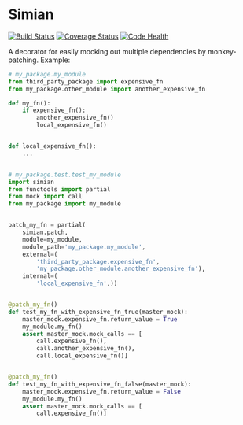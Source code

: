 # Simian

[![Build Status](https://travis-ci.org/themattrix/python-simian.svg?branch=master)](https://travis-ci.org/themattrix/python-simian)
[![Coverage Status](https://img.shields.io/coveralls/themattrix/python-simian.svg)](https://coveralls.io/r/themattrix/python-simian)
[![Code Health](https://landscape.io/github/themattrix/python-simian/master/landscape.svg)](https://landscape.io/github/themattrix/python-simian/master)

A decorator for easily mocking out multiple dependencies by monkey-patching.
Example:

```python
# my_package.my_module
from third_party_package import expensive_fn
from my_package.other_module import another_expensive_fn

def my_fn():
    if expensive_fn():
        another_expensive_fn()
        local_expensive_fn()


def local_expensive_fn():
    ...


# my_package.test.test_my_module
import simian
from functools import partial
from mock import call
from my_package import my_module


patch_my_fn = partial(
    simian.patch,
    module=my_module,
    module_path='my_package.my_module',
    external=(
        'third_party_package.expensive_fn',
        'my_package.other_module.another_expensive_fn'),
    internal=(
        'local_expensive_fn',))


@patch_my_fn()
def test_my_fn_with_expensive_fn_true(master_mock):
    master_mock.expensive_fn.return_value = True
    my_module.my_fn()
    assert master_mock.mock_calls == [
        call.expensive_fn(),
        call.another_expensive_fn(),
        call.local_expensive_fn()]


@patch_my_fn()
def test_my_fn_with_expensive_fn_false(master_mock):
    master_mock.expensive_fn.return_value = False
    my_module.my_fn()
    assert master_mock.mock_calls == [
        call.expensive_fn()]
```

